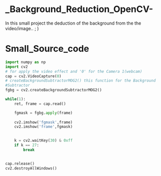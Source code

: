 # _Background_Reduction_OpenCV-
In this small project the deduction of the background from the the video/image.. ; )

# Small_Source_code
```py
import numpy as np
import cv2
# for apply the video effect and '0' for the Camera 1(webcam)
cap = cv2.VideoCapture(0)
# createBackgroundSubtractorMOG2() this function for the Background
#Subtractor
fgbg = cv2.createBackgroundSubtractorMOG2()

while(1):
    ret, frame = cap.read()

    fgmask = fgbg.apply(frame)
 
    cv2.imshow('fgmask',frame)
    cv2.imshow('frame',fgmask)

    
    k = cv2.waitKey(30) & 0xff
    if k == 27:
        break
    

cap.release()
cv2.destroyAllWindows()
```

